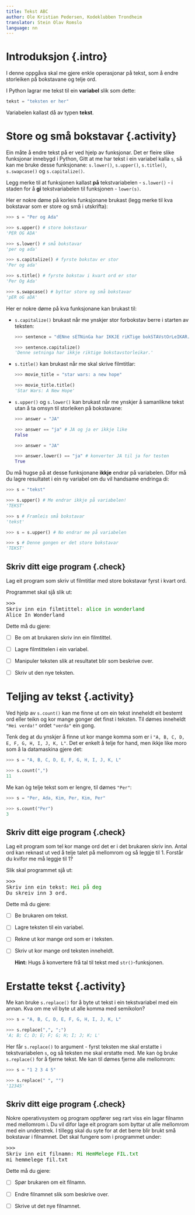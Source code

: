 ```yaml
---
title: Tekst ABC
author: Ole Kristian Pedersen, Kodeklubben Trondheim
translator: Stein Olav Romslo
language: nn
---
```



# Introduksjon {.intro}

I denne oppgåva skal me gjere enkle operasjonar på tekst, som å endre storleiken
på bokstavane og telje ord.

I Python lagrar me tekst til ein **variabel** slik som dette:

```python
tekst = "teksten er her"
```

Variabelen kallast då av typen **tekst**.


# Store og små bokstavar {.activity}

Ein måte å endre tekst på er ved hjelp av funksjonar. Det er fleire slike
funksjonar innebygd i Python, Gitt at me har tekst i ein variabel kalla `s`, så
kan me bruke desse funksjonane: `s.lower()`, `s.upper()`, `s.title()`,
`s.swapcase()` og `s.capitalize()`.

Legg merke til at funksjonen kallast **på** tekstvariabelen - `s.lower()` - i staden
for å **gi** tekstvariabelen til funksjonen - `lower(s)`.

Her er nokre døme på korleis funksjonane brukast (legg merke til kva bokstavar
som er store og små i utskrifta):

```python
>>> s = "Per og Ada"

>>> s.upper() # store bokstavar
'PER OG ADA'

>>> s.lower() # små bokstavar
'per og ada'

>>> s.capitalize() # fyrste bokstav er stor
'Per og ada'

>>> s.title() # fyrste bokstav i kvart ord er stor
'Per Og Ada'

>>> s.swapcase() # byttar store og små bokstavar
'pER oG aDA'
```

Her er nokre døme på kva funksjonane kan brukast til:

- `s.capitalize()` brukast når me ynskjer stor forbokstav berre i starten av
  teksten:

  ```python
  >>> sentence = "dENne sETNinGa har IKKJE riKTige bokSTAVstOrLeIKAR."

  >>> sentence.capitalize()
  'Denne setninga har ikkje riktige bokstavstorleikar.'
  ```

- `s.title()` kan brukast når me skal skrive filmtitlar:

  ```python
  >>> movie_title = "star wars: a new hope"

  >>> movie_title.title()
  'Star Wars: A New Hope'
  ```

- `s.upper()` og `s.lower()` kan brukast når me ynskjer å samanlikne tekst utan
  å ta omsyn til storleiken på bokstavane:

  ```python
  >>> answer = "JA"

  >>> answer == "ja" # JA og ja er ikkje like
  False
  ```

  ```python
  >>> answer = "JA"

  >>> answer.lower() == "ja" # konverter JA til ja for testen
  True
  ```

Du må hugse på at desse funksjonane **ikkje** endrar på variabelen. Difor må du
lagre resultatet i ein ny variabel om du vil handsame endringa di:

```python
>>> s = "tekst"

>>> s.upper() # Me endrar ikkje på variabelen!
'TEKST'

>>> s # Framleis små bokstavar
'tekst'

>>> s = s.upper() # No endrar me på variabelen

>>> s # Denne gongen er det store bokstavar
'TEKST'
```

## Skriv ditt eige program {.check}

Lag eit program som skriv ut filmtitlar med store bokstavar fyrst i kvart ord.

Programmet skal sjå slik ut:

<pre>
>>>
Skriv inn ein filmtittel: <font color="green">alice in wonderland</font>
Alice In Wonderland
</pre>

Dette må du gjere:

- [ ] Be om at brukaren skriv inn ein filmtittel.

- [ ] Lagre filmtittelen i ein variabel.

- [ ] Manipuler teksten slik at resultatet blir som beskrive over.

- [ ] Skriv ut den nye teksten.


# Teljing av tekst {.activity}

Ved hjelp av `s.count()` kan me finne ut om ein tekst inneheldt eit bestemt ord
eller teikn og kor mange gonger det finst i teksten. Til dømes inneheldt `"Hei
verda!"` ordet `"verda"` ein gong.

Tenk deg at du ynskjer å finne ut kor mange komma som er i `"A, B, C, D, E, F,
G, H, I, J, K, L"`. Det er enkelt å telje for hand, men ikkje like moro som å la
datamaskina gjere det:

```python
>>> s = "A, B, C, D, E, F, G, H, I, J, K, L"

>>> s.count(",")
11
```

Me kan òg telje tekst som er lengre, til dømes `"Per"`:

```python
>>> s = "Per, Ada, Kim, Per, Kim, Per"

>>> s.count("Per")
3
```

## Skriv ditt eige program {.check}

Lag eit program som tel kor mange ord det er i det brukaren skriv inn. Antal ord
kan reknast ut ved å telje talet på mellomrom og så leggje til 1. Forstår du
kvifor me må leggje til 1?

Slik skal programmet sjå ut:

<pre>
>>>
Skriv inn ein tekst: <font color="green">Hei på deg</font>
Du skreiv inn 3 ord.
</pre>

Dette må du gjere:

- [ ] Be brukaren om tekst.

- [ ] Lagre teksten til ein variabel.

- [ ] Rekne ut kor mange ord som er i teksten.

- [ ] Skriv ut kor mange ord teksten inneheldt.

  **Hint:** Hugs å konvertere frå tal til tekst med `str()`-funksjonen.


# Erstatte tekst {.activity}

Me kan bruke `s.replace()` for å byte ut tekst i ein tekstvariabel med ein
annan. Kva om me vil byte ut alle komma med semikolon?

```python
>>> s = "A, B, C, D, E, F, G, H, I, J, K, L"

>>> s.replace(",", ";")
'A; B; C; D; E; F; G; H; I; J; K; L'
```

Her får `s.replace()` to argument - fyrst teksten me skal erstatte i tekstvariabelen
`s`, og så teksten me skal erstatte med. Me kan òg bruke `s.replace()` for å
fjerne tekst. Me kan til dømes fjerne alle mellomrom:

```python
>>> s = "1 2 3 4 5"

>>> s.replace(" ", "")
'12345'
```

## Skriv ditt eige program {.check}

Nokre operativsystem og program oppfører seg rart viss ein lagar filnamn med
mellomrom i. Du vil difor lage eit program som byttar ut alle mellomrom med ein
understrek. I tillegg skal du syte for at det berre blir brukt små bokstavar i
filnamnet. Det skal fungere som i programmet under:

<pre>
>>>
Skriv inn eit filnamn: <font color="green">Mi HemMelege FIL.txt</font>
mi_hemmelege_fil.txt
</pre>

Dette må du gjere:

- [ ] Spør brukaren om eit filnamn.

- [ ] Endre filnamnet slik som beskrive over.

- [ ] Skrive ut det nye filnamnet.
